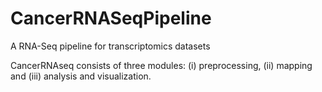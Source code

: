 # CancerRNASeqPipeline
A RNA-Seq pipeline for transcriptomics datasets

CancerRNAseq consists of three modules: (i) preprocessing, (ii) mapping and (iii) analysis and visualization.
